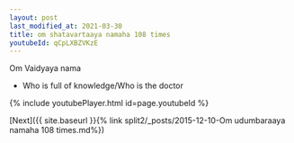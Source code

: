 ```yaml
---
layout: post
last_modified_at: 2021-03-30
title: om shatavartaaya namaha 108 times
youtubeId: qCpLXBZVKzE
---
```

 
 
Om Vaidyaya nama 
 
 -  Who is full of knowledge/Who is the doctor 
 
  
 
  
 
 
 
 
 
 


{% include youtubePlayer.html id=page.youtubeId %}
 
[Next]({{ site.baseurl }}{% link  split2/_posts/2015-12-10-Om udumbaraaya namaha 108 times.md%})
 
